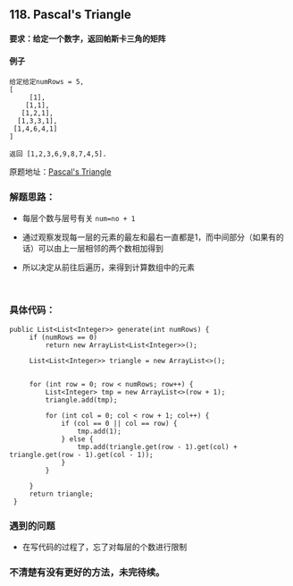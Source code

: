 ## 118. Pascal's Triangle 

#### 要求：给定一个数字，返回帕斯卡三角的矩阵

#### 例子

```
给定给定numRows = 5,
[
     [1],
    [1,1],
   [1,2,1],
  [1,3,3,1],
 [1,4,6,4,1]
]

返回 [1,2,3,6,9,8,7,4,5].
```

原题地址：[Pascal's Triangle](https://leetcode.com/problems/pascals-triangle/)

### 解题思路：

- 每层个数与层号有关  `num=no + 1`

- 通过观察发现每一层的元素的最左和最右一直都是1，而中间部分（如果有的话）可以由上一层相邻的两个数相加得到 

- 所以决定从前往后遍历，来得到计算数组中的元素

   ​

### 具体代码： 

   ```
public List<List<Integer>> generate(int numRows) {
		if (numRows == 0)
			return new ArrayList<List<Integer>>();

		List<List<Integer>> triangle = new ArrayList<>();

	
		for (int row = 0; row < numRows; row++) {
			List<Integer> tmp = new ArrayList<>(row + 1);
			triangle.add(tmp);
			
			for (int col = 0; col < row + 1; col++) {
				if (col == 0 || col == row) {
					tmp.add(1);
				} else {
					tmp.add(triangle.get(row - 1).get(col) + triangle.get(row - 1).get(col - 1));
				}
			}

		}
		return triangle;
	}
   ```


### 遇到的问题

-  在写代码的过程了，忘了对每层的个数进行限制




### 不清楚有没有更好的方法，未完待续。

   

